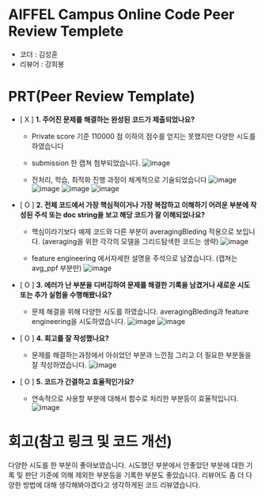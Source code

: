 # AIFFEL Campus Online Code Peer Review Templete
- 코더 : 김성훈
- 리뷰어 : 강희봉

# PRT(Peer Review Template)
- [ X ]  **1. 주어진 문제를 해결하는 완성된 코드가 제출되었나요?**
    - Private score 기준 110000 점 이하의 점수를 얻지는 못했지만 다양한 시도를 하였습니다
    - submission 한 캡쳐 첨부되었습니다. 
      ![image](https://github.com/user-attachments/assets/bccbaf28-cea6-4dd1-a2ed-fb6cfd263ca3)
      
    -  전처리, 학습, 최적화 진행 과정이 체계적으로 기술되었습니다
      ![image](https://github.com/user-attachments/assets/9a50cb4d-afdb-4232-afa7-4b8e8c29c910)
      ![image](https://github.com/user-attachments/assets/45b7a702-0e6a-4375-bb44-e7e0365c47d3)
      ![image](https://github.com/user-attachments/assets/2dd7ff34-9e48-451e-872e-aff4ef037565)
      ![image](https://github.com/user-attachments/assets/2a533b5e-bf76-4c41-ac89-6bc9ae9ca514)

- [ O ]  **2. 전체 코드에서 가장 핵심적이거나 가장 복잡하고 이해하기 어려운 부분에 작성된 
주석 또는 doc string을 보고 해당 코드가 잘 이해되었나요?**
    - 핵심이라기보다 예제 코드와 다른 부분이 averagingBleding 적용으로 보입니다.
      (averaging을 위한 각각의 모델을 그리드탐색한 코드는 생략) 
      ![image](https://github.com/user-attachments/assets/19cbc59a-1378-4ede-9058-b8795921fe6c)
      
    - feature engineering 에서자세한 설명을 주석으로 남겼습니다. (캡쳐는 avg_ppf 부분만) 
      ![image](https://github.com/user-attachments/assets/cd4f1434-1985-4f46-a23e-de3862d6924a)
      
- [ O ]  **3. 에러가 난 부분을 디버깅하여 문제를 해결한 기록을 남겼거나
새로운 시도 또는 추가 실험을 수행해봤나요?**
    - 문제 해결을 위해 다양한 시도를 하였습니다. averagingBleding과 feature engineering을 시도하였습니다.
      ![image](https://github.com/user-attachments/assets/af204ee5-892e-4e96-aeaa-08de2fdae602)
      ![image](https://github.com/user-attachments/assets/32e15242-3436-4e33-b840-fd506930e25c)

- [ O ]  **4. 회고를 잘 작성했나요?**
    - 문제를 해결하는과정에서 아쉬었던 부분과 느낀점 그리고 더 필요한 부분들을 잘 작성하였습니다. 
      ![image](https://github.com/user-attachments/assets/3c159515-5018-4cbc-86ad-2f2749de4b60)

- [ O ]  **5. 코드가 간결하고 효율적인가요?**
    - 연속적으로 사용할 부분에 대해서 함수로 처리한 부분등이 효율적입니다. 
      ![image](https://github.com/user-attachments/assets/9e1e65c2-6cd6-47a4-8a79-fa11789abe24)


# 회고(참고 링크 및 코드 개선)
 다양한 시도를 한 부분이 좋아보였습니다. 
 시도했던 부분에서 안좋았던 부분에 대한 기록 및 판단 기준에 의해 제외한 부분등을 기록한 부분도 좋았습니다.
 리뷰어도 좀 더 다양한 방법에 대해 생각해봐야겠다고 생각하게된 코드 리뷰였습니다. 
 
